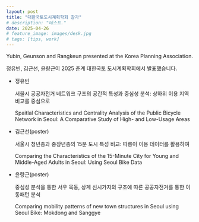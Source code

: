 ```yaml
---
layout: post
title: "대한국토도시계획학회 참가"
# description: "테스트."
date: 2025-04-26
# feature_image: images/desk.jpg 
# tags: [tips, work]
---
```


Yubin, Geunson and Rangkeun presented at the Korea Planning Association.

정유빈, 김근선, 윤량근이 2025 춘계 대한국토 도시계획학회에서 발표했습니다.

- 정유빈

  서울시 공공자전거 네트워크 구조의 공간적 특성과 중심성 분석: 상하위 이용 지역 비교를 중심으로

  Spaitlal Characteristics and Centrality Analysis of the Public Bicycle Network in Seoul: A Comparative Study of High- and Low-Usage Areas
  
- 김근선(poster)

  서울시 청년층과 중장년층의 15분 도시 특성 비교: 따릉이 이용 데이터를 활용하여

  Comparing the Characteristics of the 15-Minute City for Young and Middle-Aged Adults in Seoul: Using Seoul Bike Data
  
- 윤량근(poster)
  
  중심성 분석을 통한 서우 목동, 상계 신시가지의 구조에 따른 공공자전거를 통한 이동패턴 분석
  
  Comparing mobility patterns of new town structures in Seoul using Seoul Bike: Mokdong and Sanggye
